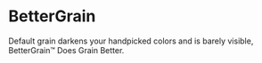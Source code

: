 
# BetterGrain
Default grain darkens your handpicked colors and is barely visible, BetterGrain™ Does Grain Better.
